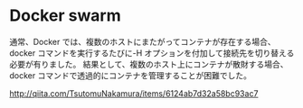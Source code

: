 # Docker swarm
通常、Docker では、複数のホストにまたがってコンテナが存在する場合、docker コマンドを実行するたびに-H オプションを付加して接続先を切り替える必要が有りました。
結果として、複数のホスト上にコンテナが散財する場合、docker コマンドで透過的にコンテナを管理することが困難でした。

http://qiita.com/TsutomuNakamura/items/6124ab7d32a58bc93ac7

